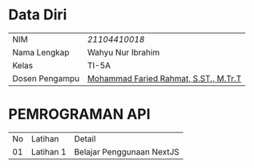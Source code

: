 # Data Diri

|  |  |
|--|--|
| NIM | *21104410018* |
| Nama Lengkap | Wahyu Nur Ibrahim |
| Kelas | TI-5A |
| Dosen Pengampu | [Mohammad Faried Rahmat, S.ST., M.Tr.T](https://github.com/fariedrahmat) |

# PEMROGRAMAN API

||||
|--|--|--|
|No|Latihan|Detail|
|01|Latihan 1|Belajar Penggunaan NextJS|
